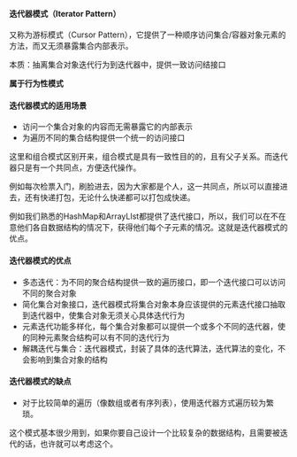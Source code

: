 #### 迭代器模式（Iterator Pattern）

又称为游标模式（Cursor Pattern），它提供了一种顺序访问集合/容器对象元素的方法，而又无须暴露集合内部表示。

本质：抽离集合对象迭代行为到迭代器中，提供一致访问结接口

**属于行为性模式**



#### 迭代器模式的适用场景

* 访问一个集合对象的内容而无需暴露它的内部表示
* 为遍历不同的集合结构提供一个统一的访问接口

这里和组合模式区别开来，组合模式是具有一致性目的的，且有父子关系。而迭代器只是有一个共同点，方便迭代操作。

例如每次检票入门，刷脸进去，因为大家都是个人，这一共同点，所以可以直接进去，还有快递打包，无论什么快递都可以打包成快递。



例如我们熟悉的HashMap和ArrayLIst都提供了迭代接口，所以，我们可以在不在意他们各自数据结构的情况下，获得他们每个子元素的情况。这就是迭代器模式的优点。



#### 迭代器模式的优点

* 多态迭代：为不同的聚合结构提供一致的遍历接口，即一个迭代接口可以访问不同的聚合对象
* 简化集合对象接口，迭代器模式将集合对象本身应该提供的元素迭代接口抽取到迭代器中，使集合对象无须关心具体迭代行为
* 元素迭代功能多样化，每个集合对象都可以提供一个或多个不同的迭代器，使的同种元素聚合结构可以有不同的迭代行为
* 解耦迭代与集合：迭代器模式，封装了具体的迭代算法，迭代算法的变化，不会影响到集合对象的结构



#### 迭代器模式的缺点

* 对于比较简单的遍历（像数组或者有序列表），使用迭代器方式遍历较为繁琐。



这个模式基本很少用到，如果你要自己设计一个比较复杂的数据结构，且需要被迭代的话，也许就可以考虑这个。